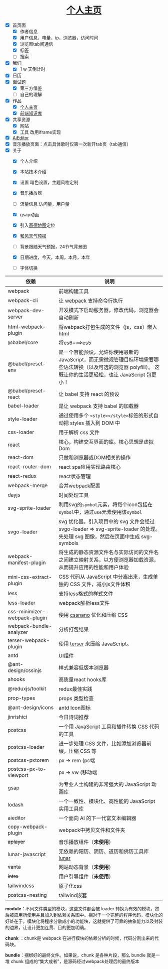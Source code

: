 <h1 align="center"><a href='https://8.133.162.30'>个人主页</a></h1>

- [x] 首页面
  - [x] 作者信息
  - [x] 用户信息，电量，ip，浏览器，访问时间
  - [x] 浏览器tab间通信
  - [x] 标签
  - [ ] 搜索
- [x] 我们
  - [x] 1 w 天倒计时
- [x] 日历
- [x] 面试题
  - [x] 第三方借鉴
  - [ ] 自己的理解
- [x] 作品
  - [x] [个人主页](https://8.133.162.30)
  - [x] [前端知识库](http://8.133.162.30/web-knowledge)
- [x] 共享资源
  - [x] 网站
  - [x] 工具 改用iframe实现
- [x] [AiEditor](https://aieditor.dev/zh/getting-started.html)
- [x] 音乐播放页面：点击具体歌时仅第一次新开tab页（tab通信）
- [x] 关于
  - [x] 个人介绍
  - [x] 本站技术介绍
  - [x] 设置 暗色设置，主题风格定制
  - [x] 音乐播放器
  - [ ] 流量信息 访问量，用户量
  - [x] gsap动画
  - [x] 引入[高德地图](https://lbs.amap.com/api/javascript-api-v2/summary)定位
  - [x] [和风天气预报](https://dev.qweather.com/docs/api/weather/weather-now/)
  - [ ] 背景跟随天气预报，24节气背景图
  - [x] 日期进度，今天，本周，本月，本年
  - [ ] 字体切换


| 依赖                           | 说明                                                                                                |
|------------------------------|---------------------------------------------------------------------------------------------------|
| webpack                      | 前端构建工具                                                                                            |
| webpack-cli                  | 让 webpack 支持命令行执行                                                                                 |
| webpack-dev-server           | 开发模式下启动服务器，修改代码，浏览器会自动刷新                                                                          |
| html-webpack-plugin          | 将webpack打包生成的文件（js，css）嵌入html                                                                     |
| @babel/core                  | 将es6===>es5                                                                                       |
| @babel/preset-env            | 是一个智能预设，允许你使用最新的 JavaScript，而无需微观管理目标环境需要哪些语法转换（以及可选的浏览器 polyfill）。 这既让你的生活更轻松，也让 JavaScript 包更小！ |
| @babel/preset-react          | 让 babel 支持 react 的预设                                                                              |
| babel-loader                 | 是让 webpack 支持 babel 的加载器                                                                          |
| style-loader                 | 通过使用多个 `<style></style>`标签的形式自动把 styles 插入到 DOM 中                                                 |
| css-loader                   | 用于解析 css 文件                                                                                       |
| react                        | 核心，构建交互界面的库。核心思想是虚拟Dom                                                                            |
| react-dom                    | 只做和浏览器或DOM相关的操作                                                                                   |
| react-router-dom             | react spa应用实现路由核心                                                                                 |
| react-redux                  | react状态管理                                                                                         |
| webpack-merge                | 合并webpack配置                                                                                       |
| dayjs                        | 时间处理工具                                                                                            |
| svg-sprite-loader            | 利用svg的`symbol`元素，将每个icon包括在`symbol`中，通过`use`元素使用该`symbol`                                         |
| svgo-loader                  | svg 优化器。引入项目中的 svg 文件会经过 svgo-loader => svg-sprite-loader 的处理。先处理 svg 图像，然后在页面中生成 svg-symbols     |
| webpack-manifest-plugin      | 将生成的静态资源文件名与实际访问的文件名之间建立映射关系，以方便浏览器加载资源，从而提升应用的性能和用户体验                                            |
| mini-css-extract-plugin      | CSS 代码从 JavaScript 中分离出来，生成单独的 CSS 文件，减小js文件体积                                                    |
| less                         | 支持less格式的样式文件                                                                                     |
| less-loader                  | webpack解析less文件                                                                                   |
| css-minimizer-webpack-plugin | 使用 [cssnano](https://cssnano.co/) 优化和压缩 CSS                                                       |
| webpack-bundle-analyzer      | 分析打包结果                                                                                            |
| terser-webpack-plugin        | 使用 [terser](https://github.com/terser/terser) 来压缩 JavaScript。                                     |
| antd                         | UI组件                                                                                              |
| @ant-design/cssinjs          | 样式兼容低版本浏览器                                                                                        |
| ahooks                       | 高质量react hooks库                                                                                   |
| @reduxjs/toolkit             | redux最佳实践                                                                                         |
| prop-types                   | props 类型检查                                                                                        |
| @ant-design/icons            | antd Icon图标                                                                                       |
| jinrishici                   | 今日诗词推荐                                                                                            |
| postcss                      | 一个用 JavaScript 工具和插件转换 CSS 代码的工具                                                                  |
| postcss-loader               | 进一步处理 CSS 文件，比如添加浏览器前缀，压缩 CSS 等                                                                   |
| postcss-pxtorem              | px -> rem (pc端                                                                                    |
| postcss-px-to-viewport       | px -> vw (移动端                                                                                     |
| gsap                         | 为专业人士构建的非常强大的 JavaScript 动画库                                                                      |
| lodash                       | 一个一致性、模块化、高性能的 JavaScript 实用工具库                                                                   |
| aieditor                     | 一个面向 AI 的下一代富文本编辑器                                                                                |
| copy-webpack-plugin          | webpack中拷贝文件和文件夹                                                                                  |
| ~~aplayer~~                  | 音乐播放组件（**未使用**）                                                                                   |
| lunar-javascript             | 无依赖的阳历、阴历、道历和佛历工具库[lunar](https://6tail.cn/calendar/api.html#overview.html)                       |
| ~~vanta~~                    | 网站动态背景（**未使用**）                                                                                   |
| ~~intro~~                    | 用户引导组件（**未使用**）                                                                                   |
| tailwindcss                  | 原子化css                                                                                            |
| postcss-nesting              | tailwind嵌套                                                                                        |



**module**：不同文件类型的模块，这些文件都会被 loader 转换为有效的模块，然后被应用所使用并且加入到依赖关系图中。相对于一个完整的程序代码，模块化的好处在于，模块化将程序分散成小的功能块，这就提供了可靠的抽象能力以及封装的边界，让设计更加连贯、目的更加明确。

**chunk** ：chunk是 webpack 在进行模块的依赖分析的时候，代码分割出来的代码块。

**bundle**：捆绑好的最终文件。如果说，chunk 是各种片段，那么 bundle 就是一堆 chunk 组成的“集大成者”，是源码经过webpack处理后的最终版本
